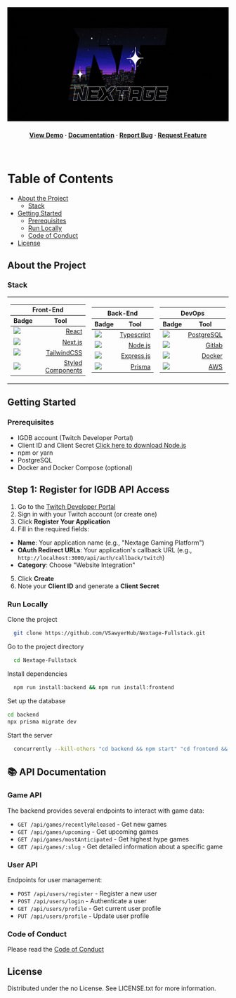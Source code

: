 

<div align="center">

  <img src="https://github.com/VSawyerHub/Nextage-Fullstack/blob/temp-branch/frontend/public/nextage.gif" width="850" height="260" />


<!-- Badges -->

<h4>
    <a href="https://github.com/Louis3797/awesome-readme-template/">View Demo</a>
  <span> · </span>
    <a href="https://github.com/Louis3797/awesome-readme-template">Documentation</a>
  <span> · </span>
    <a href="https://github.com/Louis3797/awesome-readme-template/issues/">Report Bug</a>
  <span> · </span>
    <a href="https://github.com/Louis3797/awesome-readme-template/issues/">Request Feature</a>
  </h4>
</div>

<br />

<!-- Table of Contents -->
# Table of Contents

- [About the Project](#about-the-project)
  * [Stack](#stack)
- [Getting Started](#getting-started)
  * [Prerequisites](#prerequisites)
  * [Run Locally](#run-locally)
  * [Code of Conduct](#code-of-conduct)
- [License](#license)


<!-- About the Project -->
## About the Project
<!-- TechStack -->
### Stack

<div align="center">
  <table>
    <tr>
      <td>
        <table>
          <thead>
            <tr>
              <th colspan="3" style="text-align:center">Front-End</th>
            </tr>
            <tr>
              <th>Badge</th>
              <th style="text-align:center">Tool</th>
            </tr>
          </thead>
          <tbody>
            <tr>
              <td><a href="https://skillicons.dev"><img src="https://skillicons.dev/icons?i=react"></a></td>
              <td style="text-align:right"><a href="https://reactjs.org/">React</a></td>
            </tr>
            <tr>
              <td><a href="https://skillicons.dev"><img src="https://skillicons.dev/icons?i=nextjs"></a></td>
              <td style="text-align:right"><a href="https://nextjs.org/">Next.js</a></td>
            </tr>
            <tr>
              <td><a href="https://skillicons.dev"><img src="https://skillicons.dev/icons?i=tailwind"></a></td>
              <td style="text-align:right"><a href="https://tailwindcss.com/">TailwindCSS</a></td>
            </tr>
            <tr>
              <td><a href="https://skillicons.dev"><img src="https://skillicons.dev/icons?i=styledcomponents"></a></td>
              <td style="text-align:right"><a href="https://styled-components.com/">Styled Components</a></td>
            </tr>
          </tbody>
        </table>
      </td>
      <td>
        <table>
          <thead>
            <tr>
              <th colspan="3" style="text-align:center">Back-End</th>
            </tr>
            <tr>
              <th>Badge</th>
              <th style="text-align:center">Tool</th>
            </tr>
          </thead>
          <tbody>
            <tr>
              <td><a href="https://skillicons.dev"><img src="https://skillicons.dev/icons?i=ts"></a></td>
              <td style="text-align:right"><a href="https://www.typescriptlang.org/">Typescript</a></td>
            </tr> 
            <tr>
              <td><a href="https://skillicons.dev"><img src="https://skillicons.dev/icons?i=nodejs"></a></td>
              <td style="text-align:right"><a href="https://nodejs.org/en/">Node.js</a></td>  
            </tr>
            <tr>
              <td><a href="https://skillicons.dev"><img src="https://skillicons.dev/icons?i=express"></a></td>
              <td style="text-align:right"><a href="https://expressjs.com/">Express.js</a></td>  
            </tr>
            <tr>
              <td><a href="https://skillicons.dev"><img src="https://skillicons.dev/icons?i=prisma"></a></td>
              <td style="text-align:right"><a href="https://www.prisma.io/">Prisma</a></td>
            </tr>
          </tbody>
        </table>
      </td>
       <td>       
        <table>
          <thead>
            <tr>
              <th colspan="3" style="text-align:center">DevOps</th>
            </tr>
            <tr>
              <th>Badge</th>
              <th style="text-align:center">Tool</th>
            </tr>
          </thead>
          <tbody>
            <tr>
              <td><a href="https://skillicons.dev"><img src="https://skillicons.dev/icons?i=postgres"></a></td>
              <td style="text-align:right"><a href="https://www.postgresql.org/">PostgreSQL</a></td>
            </tr>
            <tr>
              <td><a href="https://skillicons.dev"><img src="https://skillicons.dev/icons?i=git"></a></td>
              <td style="text-align:right"><a href="https://about.gitlab.com/">Gitlab</a></td>
            </tr>
            <tr>
              <td><a href="https://skillicons.dev"><img src="https://skillicons.dev/icons?i=docker"></a></td>
              <td style="text-align:right"><a href="https://www.docker.com/">Docker</a></td>
            </tr>
            <tr>
              <td><a href="https://skillicons.dev"><img src="https://skillicons.dev/icons?i=aws"></a></td>
              <td style="text-align:right"><a href="https://aws.amazon.com/?nc2=h_lg/">AWS</a></td>
            </tr>
          </tbody>
        </table>
      </td>
    </tr>
  </table>
</div>

<!-- Getting Started -->
## Getting Started

<!-- Prerequisites -->
### Prerequisites

- IGDB account (Twitch Developer Portal)
- Client ID and Client Secret
[Click here to download Node.js](https://nodejs.org/pt/download)
- npm or yarn
- PostgreSQL
- Docker and Docker Compose (optional)

## Step 1: Register for IGDB API Access
1. Go to the [Twitch Developer Portal](https://dev.twitch.tv/console/apps)
2. Sign in with your Twitch account (or create one)
3. Click **Register Your Application**
4. Fill in the required fields:
  - **Name**: Your application name (e.g., "Nextage Gaming Platform")
  - **OAuth Redirect URLs**: Your application's callback URL (e.g., `http://localhost:3000/api/auth/callback/twitch`)
  - **Category**: Choose "Website Integration"

5. Click **Create**
6. Note your **Client ID** and generate a **Client Secret**

<!-- Run Locally -->
### Run Locally

Clone the project

```bash
  git clone https://github.com/VSawyerHub/Nextage-Fullstack.git
```

Go to the project directory

```bash
  cd Nextage-Fullstack
```

Install dependencies

```bash
  npm run install:backend && npm run install:frontend
```

Set up the database

```bash
cd backend
npx prisma migrate dev
```

Start the server

```bash
  concurrently --kill-others "cd backend && npm start" "cd frontend && npm start"
```

## 📚 API Documentation
### Game API
The backend provides several endpoints to interact with game data:
- `GET /api/games/recentlyReleased` - Get new games
- `GET /api/games/upcoming` - Get upcoming games
- `GET /api/games/mostAnticipated` - Get highest hype games
- `GET /api/games/:slug` - Get detailed information about a specific game

### User API
Endpoints for user management:
- `POST /api/users/register` - Register a new user
- `POST /api/users/login` - Authenticate a user
- `GET /api/users/profile` - Get current user profile
- `PUT /api/users/profile` - Update user profile


<!-- Code of Conduct -->
### Code of Conduct

Please read the [Code of Conduct](https://github.com/Louis3797/awesome-readme-template/blob/master/CODE_OF_CONDUCT.md)


<!-- License -->
## License

Distributed under the no License. See LICENSE.txt for more information.
